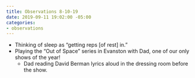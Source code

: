 ```yaml
---
title: Observations 8-10-19
date: 2019-09-11 19:02:00 -05:00
categories:
- observations
---
```


- Thinking of sleep as “getting reps [of rest] in.”
- Playing the “Out of Space” series in Evanston with Dad, one of our only shows of the year!
	- Dad reading David Berman lyrics aloud in the dressing room before the show.